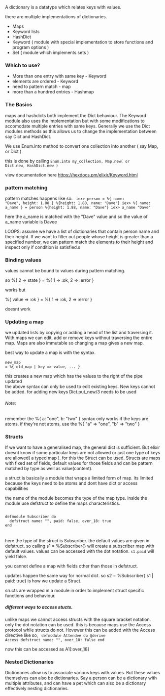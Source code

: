 
A dictionary is a datatype which relates keys with values.

there are multiple implementations of dictionaries.

- Maps
- Keyword lists
- HashDict
- Keyword ( module with special implementation to store functions and program options )
- Set ( module which implements sets )


<h3>Which to use?</h3>

- More than one entry with same key - Keyword
- elements are ordered - Keyword
- need to pattern match - map
- more than a hundred entries - Hashmap



<h3>The Basics</h3>

maps and hashdicts both implement the Dict behaviour. The Keyword module also uses the implementation but with some modifications to accomodate multiple entries with same keys. Generally we use the Dict modules methods as this allows us to change the implementation between say Dict and HashDict.


We use Enum.into method to convert one collection into another ( say Map, or Dict )

this is done by calling <code>Enum.into my_collection, Map.new( or Dict.new, HashDict.new )</code>


view documentation here <link>https://hexdocs.pm/elixir/Keyword.html</link>


<h3>pattern matching</h3>

pattern matches happens like so.
<code>
iex> person = %{ name: "Dave", height: 1.88 }
%{height: 1.88, name: "Dave"}
iex> %{ name: a_name } = person
%{height: 1.88, name: "Dave"}
iex> a_name
"Dave"
</code>


here the a_name is matched with the "Dave" value and so the value of a_name variable is Davee



LOOPS:
assume we have a list of dictionaries that contain person name and their height. If we want to filter out people whose height is greater than a specified number, we can pattern match the elements to their height and inspect only if condition is satisfied.s




<h3>Binding values</h3>

values cannot be bound to values during pattern matching.

so %{ 2 => state } = %{ 1 => :ok, 2 => :error }

works but

%{ value => :ok } = %{ 1 => :ok, 2 => :error }

doesnt work




<h3>Updating a map</h3>


we updated lists by copying or adding a head of the list and traversing it. With maps we can edit, add or remove keys without traversing the entire map. Maps are also immutable so changing a map gives a new map.


best way to update a map is with the syntax.
<br>
<br>
<code>new_map = %{ old_map | key => value, ... }</code>

this creates a new map which has the values to the right of the pipe updated
<br>
the above syntax can only be used to edit existing keys. New keys cannot be added. for adding new keys Dict.put_new/3 needs to be used


<h6>Note:</h6>
remember the %{ a: "one", b: "two" } syntax only works if the keys are atoms. if they're not atoms, use the %{ "a" => "one", "b" => "two" }

<br>
<h3>Structs</h3>

If we want to have a generalised map, the general dict is sufficient. But elixir doesnt know if some particular keys are not allowed or just one type of keys are allowed( a typed map ). for this the Struct can be used. Structs are maps with fixed set of fields, default values for those fields and can be pattern matched by type as well as value(content).


a struct is basically a module that wraps a limited form of map. Its limited because the keys need to be atoms and dont have dict or access capabilities

the name of the module becomes the type of the map type. Inside the module use defstruct to define the maps characteristics.


<code>
defmodule Subscriber do
  defstruct name: "", paid: false, over_18: true
end
</code>

<br>
<br>
here the type of the struct is Subscriber. the default values are given in defstruct. so calling s1 = %Subscriber{} will create a subscriber map with default values.
values can be accessed with the dot notation. <code>s1.paid</code> will yield false.


you cannot define a map with fields other than those in defstruct.

updates happen the same way for normal dict. so s2 = %Subscriber{ s1 | paid: true} is how we update a Struct.


sructs are wrapped in a module in order to implement struct specific functions and behaviour.





<h5>different ways to access stucts.</h5>

unlike maps we cannot access structs with the square bracket notation. only the dot notation can be used. this is because maps use the Access protocol while structs do not. Hovewer this can be added with the Access directive like so,
<code>
defmodule Attendee do
  @derive Access
  defstruct name: "", over_18: false
end
</code>


now this can be accessed as A1[:over_18]



<h3>Nested Dictionaries</h3>

Dictionaries allow us to associate various keys with values. But these values themselves can also be dictionaries. Say a person can be a dictionary with multiple attributes, and can have a pet which can also be a dictionary effectively nesting dictionaries.
